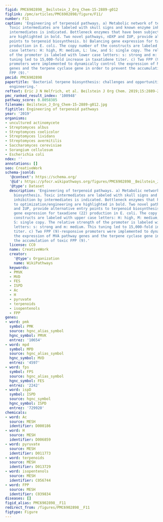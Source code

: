 ```yaml
---
figid: PMC6902898__Beilstein_J_Org_Chem-15-2889-g012
figlink: /pmc/articles/PMC6902898/figure/F11/
number: F11
caption: 'Engineering of terpenoid pathways. a) Metabolic network of terpenoid biosynthesis.
  Toxic intermediates are labeled with skull signs and known enzyme inhibition by
  intermediates is indicated. Bottleneck enzymes that have been subjected to optimization/engineering
  are highlighted in bold. Two novel pathways, nDXP and IUP, provide alternative entry
  points to terpenoid biosynthesis. b) Balancing gene expression for taxadiene (22)
  production in E. coli. The copy number of the constructs are labeled with upper
  case letters: H: high, M: medium, L: low, and S: single copy. The relative strength
  of the promoter is labeled with lower case letters: s: strong and m: medium. This
  tuning led to 15,000-fold increase in taxatidene titer. c) Two FPP (9)-responsive
  promoters were implemented to dynamically control the expression of MVA pathway
  genes and the terpene cyclase gene in order to prevent the accumulation of toxic
  FPP (9).'
pmcid: PMC6902898
papertitle: 'Bacterial terpene biosynthesis: challenges and opportunities for pathway
  engineering.'
reftext: Eric J N Helfrich, et al. Beilstein J Org Chem. 2019;15:2889-2906.
pmc_ranked_result_index: '100948'
pathway_score: 0.8058385
filename: Beilstein_J_Org_Chem-15-2889-g012.jpg
figtitle: Engineering of terpenoid pathways
year: '2019'
organisms:
- uncultured actinomycete
- Streptomyces albus
- Streptomyces coelicolor
- Streptomyces lividans
- Streptomyces avermitilis
- Saccharomyces cerevisiae
- Sorangium cellulosum
- Escherichia coli
ndex: ''
annotations: []
seo: CreativeWork
schema-jsonld:
  '@context': https://schema.org/
  '@id': https://pfocr.wikipathways.org/figures/PMC6902898__Beilstein_J_Org_Chem-15-2889-g012.html
  '@type': Dataset
  description: 'Engineering of terpenoid pathways. a) Metabolic network of terpenoid
    biosynthesis. Toxic intermediates are labeled with skull signs and known enzyme
    inhibition by intermediates is indicated. Bottleneck enzymes that have been subjected
    to optimization/engineering are highlighted in bold. Two novel pathways, nDXP
    and IUP, provide alternative entry points to terpenoid biosynthesis. b) Balancing
    gene expression for taxadiene (22) production in E. coli. The copy number of the
    constructs are labeled with upper case letters: H: high, M: medium, L: low, and
    S: single copy. The relative strength of the promoter is labeled with lower case
    letters: s: strong and m: medium. This tuning led to 15,000-fold increase in taxatidene
    titer. c) Two FPP (9)-responsive promoters were implemented to dynamically control
    the expression of MVA pathway genes and the terpene cyclase gene in order to prevent
    the accumulation of toxic FPP (9).'
  license: CC0
  name: CreativeWork
  creator:
    '@type': Organization
    name: WikiPathways
  keywords:
  - PMVK
  - MVD
  - FES
  - ISPD
  - Ac
  - H
  - pyruvate
  - terpenoids
  - isopentenols
  - FPP
genes:
- word: pmk
  symbol: PMK
  source: hgnc_alias_symbol
  hgnc_symbol: PMVK
  entrez: '10654'
- word: mpd
  symbol: MPD
  source: hgnc_alias_symbol
  hgnc_symbol: MVD
  entrez: '4597'
- word: fps
  symbol: FPS
  source: hgnc_alias_symbol
  hgnc_symbol: FES
  entrez: '2242'
- word: ispD
  symbol: ISPD
  source: hgnc_symbol
  hgnc_symbol: ISPD
  entrez: '729920'
chemicals:
- word: Ac
  source: MESH
  identifier: D000186
- word: H
  source: MESH
  identifier: D006859
- word: pyruvate
  source: MESH
  identifier: D011773
- word: terpenoids
  source: MESH
  identifier: D013729
- word: isopentenols
  source: MESH
  identifier: C056744
- word: FPP
  source: MESH
  identifier: C039834
diseases: []
figid_alias: PMC6902898__F11
redirect_from: /figures/PMC6902898__F11
figtype: Figure
---
```

